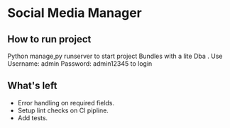 # Social Media Manager

## How to run project
Python manage,py runserver to start project
Bundles with a lite Dba . Use Username: admin Password: admin12345 to login


## What's left
- Error handling on required fields.
- Setup lint checks on CI pipline.
- Add tests.
